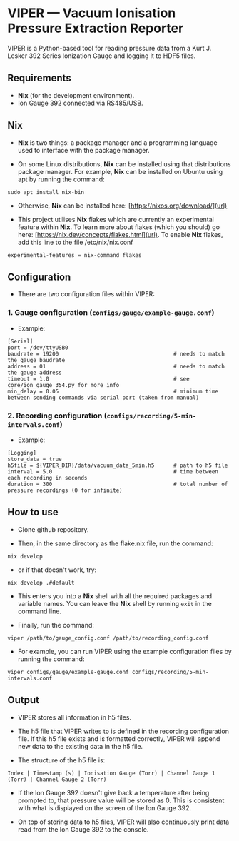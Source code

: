 # VIPER — Vacuum Ionisation Pressure Extraction Reporter

VIPER is a Python-based tool for reading pressure data from a Kurt J. Lesker 392 Series Ionization Gauge and logging it to HDF5 files.

## Requirements

- **Nix** (for the development environment).
- Ion Gauge 392 connected via RS485/USB.

## **Nix**

- **Nix** is two things: a package manager and a programming language used to interface with the package manager.

- On some Linux distributions, **Nix** can be installed using that distributions package manager. For example, **Nix** can be installed on Ubuntu using apt by running the command:

```
sudo apt install nix-bin
```

- Otherwise, **Nix** can be installed here: [https://nixos.org/download/](url) 

- This project utilises **Nix** flakes which are currently an experimental feature within **Nix**. To learn more about flakes (which you should) go here: [https://nix.dev/concepts/flakes.html](url). To enable **Nix** flakes, add this line to the file /etc/nix/nix.conf

```
experimental-features = nix-command flakes
```

## Configuration

- There are two configuration files within VIPER:

### 1. Gauge configuration (```configs/gauge/example-gauge.conf```)  

- Example:

```
[Serial]
port = /dev/ttyUSB0
baudrate = 19200                                    # needs to match the gauge baudrate
address = 01                                        # needs to match the gauge address
timeout = 1.0                                       # see core/ion_gauge_354.py for more info
min_delay = 0.05                                    # minimum time between sending commands via serial port (taken from manual)
```

### 2. Recording configuration (```configs/recording/5-min-intervals.conf```)

- Example:

```
[Logging]
store_data = true
h5file = ${VIPER_DIR}/data/vacuum_data_5min.h5      # path to h5 file
interval = 5.0                                      # time between each recording in seconds
duration = 300                                      # total number of pressure recordings (0 for infinite)
```

## How to use

- Clone github repository.

- Then, in the same directory as the flake.nix file, run the command:

```
nix develop
```

- or if that doesn't work, try:

```
nix develop .#default
```

- This enters you into a **Nix** shell with all the required packages and variable names. You can leave the **Nix** shell by running ```exit``` in the command line.

- Finally, run the command:

```
viper /path/to/gauge_config.conf /path/to/recording_config.conf
```

- For example, you can run VIPER using the example configuration files by running the command:

```
viper configs/gauge/example-gauge.conf configs/recording/5-min-intervals.conf
```

## Output
 
- VIPER stores all information in h5 files. 

- The h5 file that VIPER writes to is defined in the recording configuration file. If this h5 file exists and is formatted correctly, VIPER will append new data to the existing data in the h5 file.

- The structure of the h5 file is:

```
Index | Timestamp (s) | Ionisation Gauge (Torr) | Channel Gauge 1 (Torr) | Channel Gauge 2 (Torr)
```

- If the Ion Gauge 392 doesn't give back a temperature after being prompted to, that pressure value will be stored as 0. This is consistent with what is displayed on the screen of the Ion Gauge 392. 

- On top of storing data to h5 files, VIPER will also continuously print data read from the Ion Gauge 392 to the console.
